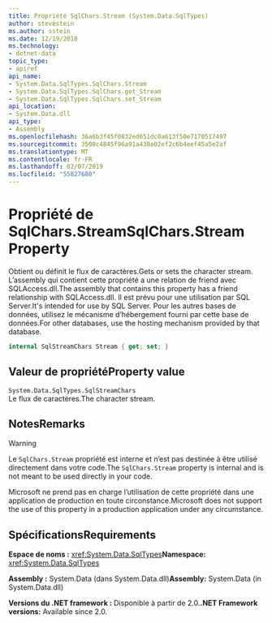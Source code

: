 ```yaml
---
title: Propriété SqlChars.Stream (System.Data.SqlTypes)
author: stevestein
ms.author: sstein
ms.date: 12/19/2018
ms.technology:
- dotnet-data
topic_type:
- apiref
api_name:
- System.Data.SqlTypes.SqlChars.Stream
- System.Data.SqlTypes.SqlChars.get_Stream
- System.Data.SqlTypes.SqlChars.set_Stream
api_location:
- System.Data.dll
api_type:
- Assembly
ms.openlocfilehash: 36a6b3f45f0832ed651dc0a613f50e7170517497
ms.sourcegitcommit: 3500c4845f96a91a438a02ef2c6b4eef45a5e2af
ms.translationtype: MT
ms.contentlocale: fr-FR
ms.lasthandoff: 02/07/2019
ms.locfileid: "55827680"
---
```

# <a name="sqlcharsstream-property"></a><span data-ttu-id="e5b7e-102">Propriété de SqlChars.Stream</span><span class="sxs-lookup"><span data-stu-id="e5b7e-102">SqlChars.Stream Property</span></span>

<span data-ttu-id="e5b7e-103">Obtient ou définit le flux de caractères.</span><span class="sxs-lookup"><span data-stu-id="e5b7e-103">Gets or sets the character stream.</span></span> <span data-ttu-id="e5b7e-104">L’assembly qui contient cette propriété a une relation de friend avec SQLAccess.dll.</span><span class="sxs-lookup"><span data-stu-id="e5b7e-104">The assembly that contains this property has a friend relationship with SQLAccess.dll.</span></span> <span data-ttu-id="e5b7e-105">Il est prévu pour une utilisation par SQL Server.</span><span class="sxs-lookup"><span data-stu-id="e5b7e-105">It's intended for use by SQL Server.</span></span> <span data-ttu-id="e5b7e-106">Pour les autres bases de données, utilisez le mécanisme d’hébergement fourni par cette base de données.</span><span class="sxs-lookup"><span data-stu-id="e5b7e-106">For other databases, use the hosting mechanism provided by that database.</span></span>

```csharp
internal SqlStreamChars Stream { get; set; }
```

## <a name="property-value"></a><span data-ttu-id="e5b7e-107">Valeur de propriété</span><span class="sxs-lookup"><span data-stu-id="e5b7e-107">Property value</span></span>

`System.Data.SqlTypes.SqlStreamChars`\
<span data-ttu-id="e5b7e-108">Le flux de caractères.</span><span class="sxs-lookup"><span data-stu-id="e5b7e-108">The character stream.</span></span>

## <a name="remarks"></a><span data-ttu-id="e5b7e-109">Notes</span><span class="sxs-lookup"><span data-stu-id="e5b7e-109">Remarks</span></span>

> [!WARNING]
> <span data-ttu-id="e5b7e-110">Le `SqlChars.Stream` propriété est interne et n’est pas destinée à être utilisé directement dans votre code.</span><span class="sxs-lookup"><span data-stu-id="e5b7e-110">The `SqlChars.Stream` property is internal and is not meant to be used directly in your code.</span></span>
>
> <span data-ttu-id="e5b7e-111">Microsoft ne prend pas en charge l’utilisation de cette propriété dans une application de production en toute circonstance.</span><span class="sxs-lookup"><span data-stu-id="e5b7e-111">Microsoft does not support the use of this property in a production application under any circumstance.</span></span>

## <a name="requirements"></a><span data-ttu-id="e5b7e-112">Spécifications</span><span class="sxs-lookup"><span data-stu-id="e5b7e-112">Requirements</span></span>

<span data-ttu-id="e5b7e-113">**Espace de noms :** <xref:System.Data.SqlTypes></span><span class="sxs-lookup"><span data-stu-id="e5b7e-113">**Namespace:** <xref:System.Data.SqlTypes></span></span>

<span data-ttu-id="e5b7e-114">**Assembly :** System.Data (dans System.Data.dll)</span><span class="sxs-lookup"><span data-stu-id="e5b7e-114">**Assembly:** System.Data (in System.Data.dll)</span></span>

<span data-ttu-id="e5b7e-115">**Versions du .NET framework :** Disponible à partir de 2.0.</span><span class="sxs-lookup"><span data-stu-id="e5b7e-115">**.NET Framework versions:** Available since 2.0.</span></span>